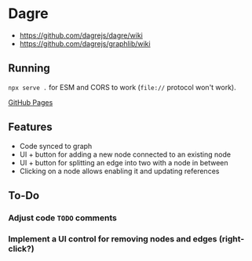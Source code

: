 # Dagre

- https://github.com/dagrejs/dagre/wiki
- https://github.com/dagrejs/graphlib/wiki

## Running

`npx serve .` for ESM and CORS to work (`file://` protocol won't work).

[GitHub Pages](https://tomashubelbauer.github.io/dagre)

## Features

- Code synced to graph
- UI + button for adding a new node connected to an existing node
- UI + button for splitting an edge into two with a node in between
- Clicking on a node allows enabling it and updating references

## To-Do

### Adjust code `TODO` comments

### Implement a UI control for removing nodes and edges (right-click?)
